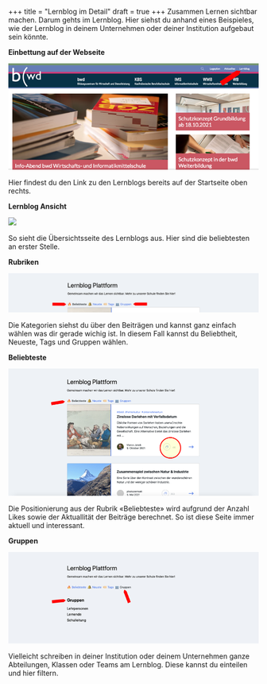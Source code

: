 +++
title = "Lernblog im Detail"
draft = true
+++
Zusammen Lernen sichtbar machen. Darum gehts im Lernblog. Hier siehst du anhand eines Beispieles, wie der Lernblog in deinem Unternehmen oder deiner Institution aufgebaut sein könnte.



**Einbettung auf der Webseite**

![](webseite.png)

Hier findest du den Link zu den Lernblogs bereits auf der Startseite oben rechts. 



**Lernblog Ansicht**

![](lernblog-übersicht.png)

So sieht die Übersichtsseite des Lernblogs aus. Hier sind die beliebtesten an erster Stelle. 



**Rubriken** 

![](kategorien.png)

Die Kategorien siehst du über den Beiträgen und kannst ganz einfach wählen was dir gerade wichig ist. In diesem Fall kannst du Beliebtheit, Neueste, Tags und Gruppen wählen. 





**Beliebteste**

![](beliebteste.png)

Die Positionierung aus der Rubrik «Beliebteste» wird aufgrund der Anzahl Likes sowie der Aktuallität der Beiträge berechnet. So ist diese Seite immer aktuell und interessant. 



**Gruppen** 

![](gruppen_bearbeitet-1.png)

Vielleicht schreiben in deiner Institution oder deinem Unternehmen ganze Abteilungen, Klassen oder Teams am Lernblog. Diese kannst du einteilen und hier filtern.
